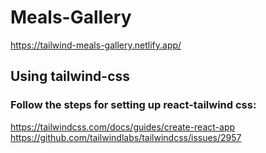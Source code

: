 # Meals-Gallery
https://tailwind-meals-gallery.netlify.app/ 

## Using tailwind-css

### Follow the steps for setting up react-tailwind css:
https://tailwindcss.com/docs/guides/create-react-app
<br/>
https://github.com/tailwindlabs/tailwindcss/issues/2957

<imgage src="./src/Screenshot/screenshot-1.png">
<imgage src="./src/Screenshot/screenshot-2.png">
<imgage src="./src/Screenshot/screenshot-3.png">